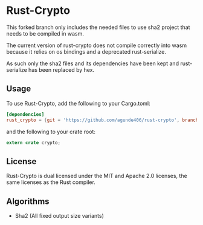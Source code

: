 # Rust-Crypto

This forked branch only includes the needed files to use sha2 project that needs
to be compiled in wasm.

The current version of rust-crypto does not compile
correctly into wasm  because it relies on os bindings and a deprecated
rust-serialize.

As such only the sha2 files and its dependencies have been kept and
rust-serialize has been replaced by hex.


## Usage

To use Rust-Crypto, add the following to your Cargo.toml:

```toml
[dependencies]
rust_crypto = {git = 'https://github.com/agunde406/rust-crypto', branch = "wasm_sha2"}
```

and the following to your crate root:

```rust
extern crate crypto;
```

## License

Rust-Crypto is dual licensed under the MIT and Apache 2.0 licenses, the same
licenses as the Rust compiler.

## Algorithms

* Sha2 (All fixed output size variants)
